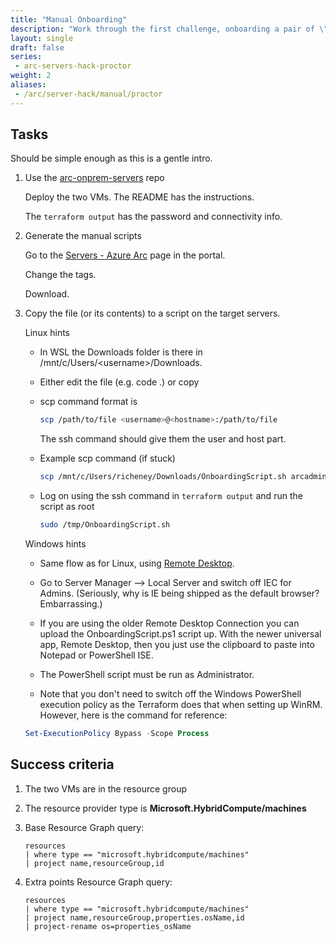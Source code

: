 ```yaml
---
title: "Manual Onboarding"
description: "Work through the first challenge, onboarding a pair of \"on prem\" machines into Azure and adding agents."
layout: single
draft: false
series:
 - arc-servers-hack-proctor
weight: 2
aliases:
 - /arc/server-hack/manual/proctor
---
```


## Tasks

Should be simple enough as this is a gentle intro.

1. Use the [arc-onprem-servers](https://github.com/azurecitadel/arc-onprem-servers) repo

    Deploy the two VMs. The README has the instructions.

    The `terraform output` has the password and connectivity info.

1. Generate the manual scripts

    Go to the [Servers - Azure Arc](https://portal.azure.com/#blade/HubsExtension/BrowseResource/resourceType/Microsoft.HybridCompute%2Fmachines) page in the portal.

    Change the tags.

    Download.

1. Copy the file (or its contents) to a script on the target servers.

    Linux hints

    * In WSL the Downloads folder is there in /mnt/c/Users/\<username>/Downloads.

    * Either edit the file (e.g. code .) or copy

    * scp command format is

        ```bash
        scp /path/to/file <username>@<hostname>:/path/to/file
        ```

        The ssh command should give them the user and host part.

    * Example scp command (if stuck)

        ```bash
        scp /mnt/c/Users/richeney/Downloads/OnboardingScript.sh arcadmin@arc-f7a1d2eb-ubuntu-01.uksouth.cloudapp.azure.com:/tmp
        ```

    * Log on using the ssh command in `terraform output` and run the script as root

        ```bash
        sudo /tmp/OnboardingScript.sh
        ```

    Windows hints

    * Same flow as for Linux, using [Remote Desktop](https://www.microsoft.com/p/microsoft-remote-desktop/9wzdncrfj3ps).

    * Go to Server Manager --> Local Server and switch off IEC for Admins. (Seriously, why is IE being shipped as the default browser? Embarrassing.)

    * If you are using the older Remote Desktop Connection you can upload the OnboardingScript.ps1 script up. With the newer universal app, Remote Desktop, then you just use the clipboard to paste into Notepad or PowerShell ISE.

    * The PowerShell script must be run as Administrator.

    * Note that you don't need to switch off the Windows PowerShell execution policy as the Terraform does that when setting up WinRM. However, here is the command for reference:

    ```powershell
    Set-ExecutionPolicy Bypass -Scope Process
    ```


## Success criteria

1. The two VMs are in the resource group
1. The resource provider type is **Microsoft.HybridCompute/machines**
1. Base Resource Graph query:

    ```text
    resources
    | where type == "microsoft.hybridcompute/machines"
    | project name,resourceGroup,id
    ```

1. Extra points Resource Graph query:

    ```text
    resources
    | where type == "microsoft.hybridcompute/machines"
    | project name,resourceGroup,properties.osName,id
    | project-rename os=properties_osName
    ```
